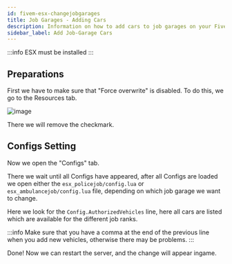```yaml
---
id: fivem-esx-changejobgarages
title: Job Garages - Adding Cars
description: Information on how to add cars to job garages on your FiveM server with ESX from ZAP-Hosting - ZAP-Hosting.com documentation
sidebar_label: Add Job-Garage Cars
---
```


:::info
ESX must be installed
:::


## Preparations

First we have to make sure that "Force overwrite" is disabled.
To do this, we go to the Resources tab.

![image](https://user-images.githubusercontent.com/13604413/159166808-46b4c1fb-34e2-4fb4-b2bb-07de12285f38.png)

There we will remove the checkmark.


## Configs Setting

Now we open the "Configs" tab.

There we wait until all Configs have appeared, after all Configs are loaded we open either the `esx_policejob/config.lua` or `esx_ambulancejob/config.lua` file, depending on which job garage we want to change.

Here we look for the `Config.AuthorizedVehicles` line, here all cars are listed which are available for the different job ranks.

:::info
Make sure that you have a comma at the end of the previous line when you add new vehicles, otherwise there may be problems.
:::

Done! Now we can restart the server, and the change will appear ingame.
